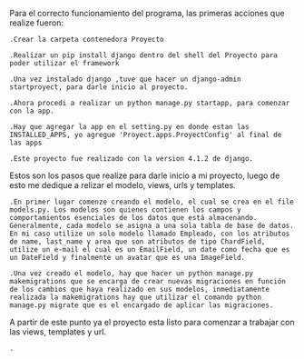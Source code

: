 Para el correcto funcionamiento del programa, las primeras acciones que realize fueron:

    .Crear la carpeta contenedora Proyecto

    .Realizar un pip install django dentro del shell del Proyecto para poder utilizar el framework

    .Una vez instalado django ,tuve que hacer un django-admin startproyect, para darle inicio al proyecto.

    .Ahora procedi a realizar un python manage.py startapp, para comenzar con la app.

    .Hay que agregar la app en el setting.py en donde estan las INSTALLED_APPS, yo agregue 'Proyect.apps.ProyectConfig' al final de las apps

    .Este proyecto fue realizado con la version 4.1.2 de django.

Estos son los pasos que realize para darle inicio a mi proyecto, luego de esto me dedique a relizar el modelo, views, urls y templates.

    .En primer lugar comenze creando el modelo, el cual se crea en el file models.py. Los modelos son quienes contienen los campos y comportamientos esenciales de los datos que está almacenando. Generalmente, cada modelo se asigna a una sola tabla de base de datos. En mi caso utilize un solo modelo llamado Empleado, con los atributos de name, last_name y area que son atributos de tipo ChardField, utilize un e-mail el cual es un EmailField, un date como fecha que es un DateField y finalmente un avatar que es una ImageField.

    .Una vez creado el modelo, hay que hacer un python manage.py makemigrations que se encarga de crear nuevas migraciones en función de los cambios que haya realizado en sus modelos, inmediatamente realizada la makemigrations hay que utilizar el comando python manage.py migrate que es el encargado de aplicar las migraciones.

A partir de este punto ya el proyecto esta listo para comenzar a trabajar con las views, templates y url.

    .